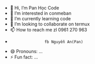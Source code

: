 - 👋 Hi, I’m Pan Học Code
- 👀 I’m interested in conmeban
- 🌱 I’m currently learning code
- 💞️ I’m looking to collaborate on termux
- 📫 How to reach me zl 0961 270 963
-                    fb Nguyễn An(Pan)
- 😄 Pronouns: ...
- ⚡ Fun fact: ...

<!---
Pan208/Pan208 is a ✨ special ✨ repository because its `README.md` (this file) appears on your GitHub profile.
You can click the Preview link to take a look at your changes.
--->
